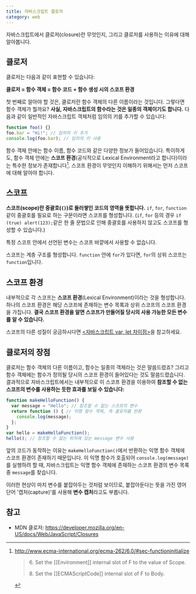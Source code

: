 ```yaml
---
title: 자바스크립트 클로저
category: web
---
```


자바스크립트에서 클로저(closure)란 무엇인지, 그리고 클로저를 사용하는 이유에 대해 알아봅니다.

## 클로저

클로저는 다음과 같이 표현할 수 있습니다:

**클로저 = 함수 객체 = 함수 코드 + 함수 생성 시의 스코프 환경**

첫 번째로 알아야 할 것은, 클로저란 함수 객체의 다른 이름이라는 것입니다. 그렇다면 함수 객체가 뭘까요? **사실, 자바스크립트의 함수라는 것은 일종의 객체이기도 합니다.** 다음과 같이 일반적인 자바스크립트 객체처럼 임의의 키를 추가할 수 있습니다:

```js
function foo() {}
foo.bar = "Hi!"; // 임의의 키 추가
console.log(foo.bar); // 임의의 키 사용
```

함수 객체 안에는 함수 이름, 함수 코드와 같은 다양한 정보가 들어있습니다. 특이하게도, 함수 객체 안에는 **스코프 환경**(공식적으로 Lexical Environment라고 합니다)이라는 특수한 정보가 존재합니다[^functioninitialize]. 스코프 환경이 무엇인지 이해하기 위해서는 먼저 스코프에 대해 알아야 합니다.

[^functioninitialize]:
    <http://www.ecma-international.org/ecma-262/6.0/#sec-functioninitialize>
    
    > <p>6. Set the [[Environment]] internal slot of F to the value of Scope.</p>
    > <p>8. Set the [[ECMAScriptCode]] internal slot of F to Body.</p>

## 스코프

**스코프(scope)란 중괄호(`{}`)로 둘러쌓인 코드의 영역을 뜻합니다.** `if`, `for`, `function`같이 중괄호를 필요로 하는 구문이라면 스코프를 형성합니다. (`if`, `for` 등의 경우 `if (true) alert(123);`같은 한 줄 문법으로 인해 중괄호를 사용하지 않고도 스코프를 형성할 수 있습니다.)

특정 스코프 안에서 선언된 변수는 스코프 바깥에서 사용할 수 없습니다.

스코프는 계층 구조를 형성합니다. `function` 안에 `for`가 있다면, `for`의 상위 스코프는 `function`입니다.

## 스코프 환경

내부적으로 각 스코프는 **스코프 환경**(Lexical Environment)이라는 것을 형성합니다. 하나의 스코프 환경은 해당 스코프에 존재하는 변수 목록과 상위 스코프의 스코프 환경을 가집니다. **결국 스코프 환경을 알면 스코프가 만들어질 당시의 사용 가능한 모든 변수를 알 수 있습니다.**

스코프의 다른 성질이 궁금하시다면 [<자바스크립트 var, let 차이점>](2019-07-22-difference-var-let.md)을 참고하세요.

## 클로저의 장점

클로저는 함수 객체의 다른 이름이고, 함수는 일종의 객체라는 것은 말씀드렸죠? 그리고 함수 객체에는 함수가 정의될 당시의 스코프 환경이 들어있다는 것도 말씀드렸습니다. 결과적으로 자바스크립트에서는 내부적으로 이 스코프 환경을 이용하여 **참조할 수 없는 스코프의 변수를 사용하는 듯한 효과를 보일 수 있습니다:**

```js
function makeHelloFunction() {
  var message = "Hello"; // 참조할 수 없는 스코프의 변수
  return function () { // 익명 함수 객체, 즉 클로저를 반환
    console.log(message);
  };
}
var hello = makeHelloFunction();
hello(); // 참조할 수 없는 위치에 있는 message 변수 사용
```

앞의 코드가 동작하는 이유는 `makeHelloFunction()`에서 반환하는 익명 함수 객체에 스코프 환경이 존재하기 때문입니다. 이 익명 함수가 호출되어 `console.log(message)`를 실행하려 할 때, 자바스크립트는 익명 함수 객체에 존재하는 스코프 환경의 변수 목록 중 `message`를 찾습니다.

이러한 현상이 마치 변수를 붙잡아두는 것처럼 보이므로, 붙잡아둔다는 뜻을 가진 영어 단어 '캡처(capture)'를 사용해 **변수 캡처**라고도 부릅니다.

## 참고

- MDN 클로저: <https://developer.mozilla.org/en-US/docs/Web/JavaScript/Closures>
